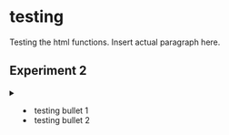 <h1>testing</h1>
<body>
<p>Testing the html functions. Insert actual paragraph here.</p>
</body>

<h2>Experiment 2</h2>
<details id=1>
<summary><ul>   
 <li>testing bullet 1</li>
<li> testing bullet 2</li>
</ul>
</details id=1>
</summary>
